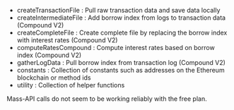 

* createTransactionFile  :   Pull raw transaction data and save data locally
* createIntermediateFile :   Add borrow index from logs to transaction data (Compound V2) 
* createCompleteFile     :   Create complete file by replacing the borrow index with interest rates (Compound V2) 
* computeRatesCompound   :   Compute interest rates based on borrow index (Compound V2)  
* gatherLogData          :   Pull borrow index from transaction log (Compound V2)  
* constants              :   Collection of constants such as addresses on the Ethereum blockchain or method ids
* utility                :   Collection of helper functions

Mass-API calls do not seem to be working reliably with the free plan. 
